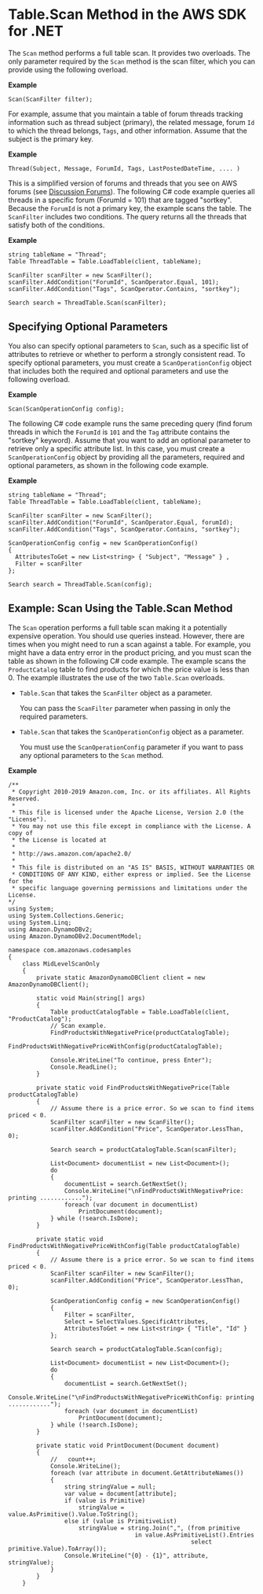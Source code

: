 # Table\.Scan Method in the AWS SDK for \.NET<a name="ScanMidLevelDotNet"></a>

The `Scan` method performs a full table scan\. It provides two overloads\. The only parameter required by the `Scan` method is the scan filter, which you can provide using the following overload\.

**Example**  

```
Scan(ScanFilter filter);
```

For example, assume that you maintain a table of forum threads tracking information such as thread subject \(primary\), the related message, forum `Id` to which the thread belongs, `Tags`, and other information\. Assume that the subject is the primary key\.

**Example**  

```
Thread(Subject, Message, ForumId, Tags, LastPostedDateTime, .... )
```

This is a simplified version of forums and threads that you see on AWS forums \(see [Discussion Forums](https://forums.aws.amazon.com/)\)\. The following C\# code example queries all threads in a specific forum \(ForumId = 101\) that are tagged "sortkey"\. Because the `ForumId` is not a primary key, the example scans the table\. The `ScanFilter` includes two conditions\. The query returns all the threads that satisfy both of the conditions\.

**Example**  

```
string tableName = "Thread";
Table ThreadTable = Table.LoadTable(client, tableName);

ScanFilter scanFilter = new ScanFilter();
scanFilter.AddCondition("ForumId", ScanOperator.Equal, 101);
scanFilter.AddCondition("Tags", ScanOperator.Contains, "sortkey");

Search search = ThreadTable.Scan(scanFilter);
```

## Specifying Optional Parameters<a name="ScanMidLevelDotNetOptions"></a>

You also can specify optional parameters to `Scan`, such as a specific list of attributes to retrieve or whether to perform a strongly consistent read\. To specify optional parameters, you must create a `ScanOperationConfig` object that includes both the required and optional parameters and use the following overload\. 

**Example**  

```
Scan(ScanOperationConfig config);
```

The following C\# code example runs the same preceding query \(find forum threads in which the `ForumId` is `101` and the `Tag` attribute contains the "sortkey" keyword\)\. Assume that you want to add an optional parameter to retrieve only a specific attribute list\. In this case, you must create a `ScanOperationConfig` object by providing all the parameters, required and optional parameters, as shown in the following code example\.

**Example**  

```
string tableName = "Thread";
Table ThreadTable = Table.LoadTable(client, tableName);

ScanFilter scanFilter = new ScanFilter();
scanFilter.AddCondition("ForumId", ScanOperator.Equal, forumId);
scanFilter.AddCondition("Tags", ScanOperator.Contains, "sortkey");

ScanOperationConfig config = new ScanOperationConfig()
{
  AttributesToGet = new List<string> { "Subject", "Message" } ,
  Filter = scanFilter
};

Search search = ThreadTable.Scan(config);
```

## Example: Scan Using the Table\.Scan Method<a name="ScanMidLevelDotNetExampleTableScan"></a>

The `Scan` operation performs a full table scan making it a potentially expensive operation\. You should use queries instead\. However, there are times when you might need to run a scan against a table\. For example, you might have a data entry error in the product pricing, and you must scan the table as shown in the following C\# code example\. The example scans the `ProductCatalog` table to find products for which the price value is less than 0\. The example illustrates the use of the two `Table.Scan` overloads\. 
+ `Table.Scan` that takes the `ScanFilter` object as a parameter\. 

  You can pass the `ScanFilter` parameter when passing in only the required parameters\.
+ `Table.Scan` that takes the `ScanOperationConfig` object as a parameter\. 

  You must use the `ScanOperationConfig` parameter if you want to pass any optional parameters to the `Scan` method\. 

**Example**  

```
/**
 * Copyright 2010-2019 Amazon.com, Inc. or its affiliates. All Rights Reserved.
 *
 * This file is licensed under the Apache License, Version 2.0 (the "License").
 * You may not use this file except in compliance with the License. A copy of
 * the License is located at
 *
 * http://aws.amazon.com/apache2.0/
 *
 * This file is distributed on an "AS IS" BASIS, WITHOUT WARRANTIES OR
 * CONDITIONS OF ANY KIND, either express or implied. See the License for the
 * specific language governing permissions and limitations under the License.
*/
using System;
using System.Collections.Generic;
using System.Linq;
using Amazon.DynamoDBv2;
using Amazon.DynamoDBv2.DocumentModel;

namespace com.amazonaws.codesamples
{
    class MidLevelScanOnly
    {
        private static AmazonDynamoDBClient client = new AmazonDynamoDBClient();

        static void Main(string[] args)
        {
            Table productCatalogTable = Table.LoadTable(client, "ProductCatalog");
            // Scan example.
            FindProductsWithNegativePrice(productCatalogTable);
            FindProductsWithNegativePriceWithConfig(productCatalogTable);

            Console.WriteLine("To continue, press Enter");
            Console.ReadLine();
        }

        private static void FindProductsWithNegativePrice(Table productCatalogTable)
        {
            // Assume there is a price error. So we scan to find items priced < 0.
            ScanFilter scanFilter = new ScanFilter();
            scanFilter.AddCondition("Price", ScanOperator.LessThan, 0);

            Search search = productCatalogTable.Scan(scanFilter);

            List<Document> documentList = new List<Document>();
            do
            {
                documentList = search.GetNextSet();
                Console.WriteLine("\nFindProductsWithNegativePrice: printing ............");
                foreach (var document in documentList)
                    PrintDocument(document);
            } while (!search.IsDone);
        }

        private static void FindProductsWithNegativePriceWithConfig(Table productCatalogTable)
        {
            // Assume there is a price error. So we scan to find items priced < 0.
            ScanFilter scanFilter = new ScanFilter();
            scanFilter.AddCondition("Price", ScanOperator.LessThan, 0);

            ScanOperationConfig config = new ScanOperationConfig()
            {
                Filter = scanFilter,
                Select = SelectValues.SpecificAttributes,
                AttributesToGet = new List<string> { "Title", "Id" }
            };

            Search search = productCatalogTable.Scan(config);

            List<Document> documentList = new List<Document>();
            do
            {
                documentList = search.GetNextSet();
                Console.WriteLine("\nFindProductsWithNegativePriceWithConfig: printing ............");
                foreach (var document in documentList)
                    PrintDocument(document);
            } while (!search.IsDone);
        }

        private static void PrintDocument(Document document)
        {
            //   count++;
            Console.WriteLine();
            foreach (var attribute in document.GetAttributeNames())
            {
                string stringValue = null;
                var value = document[attribute];
                if (value is Primitive)
                    stringValue = value.AsPrimitive().Value.ToString();
                else if (value is PrimitiveList)
                    stringValue = string.Join(",", (from primitive
                                    in value.AsPrimitiveList().Entries
                                                    select primitive.Value).ToArray());
                Console.WriteLine("{0} - {1}", attribute, stringValue);
            }
        }
    }
```